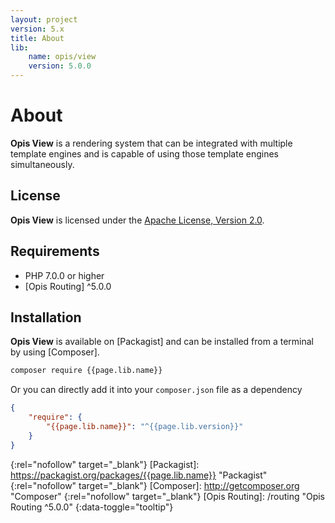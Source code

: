 ```yaml
---
layout: project
version: 5.x
title: About
lib: 
    name: opis/view
    version: 5.0.0
---
```

# About

**Opis View** is a rendering system that can be integrated with multiple template
engines and is capable of using those template engines simultaneously.

## License
**Opis View** is licensed under the [Apache License, Version 2.0][apache_license].

## Requirements
* PHP 7.0.0 or higher
* [Opis Routing] ^5.0.0

## Installation

**Opis View** is available on [Packagist] and can be installed from a terminal by using [Composer]. 

```bash
composer require {{page.lib.name}}
```

Or you can directly add it into your `composer.json` file as a dependency

```json
{
    "require": {
        "{{page.lib.name}}": "^{{page.lib.version}}"
    }
}
```

[apache_license]: http://www.apache.org/licenses/LICENSE-2.0 "Project license" 
{:rel="nofollow" target="_blank"}
[Packagist]: https://packagist.org/packages/{{page.lib.name}} "Packagist" 
{:rel="nofollow" target="_blank"}
[Composer]: http://getcomposer.org "Composer" 
{:rel="nofollow" target="_blank"}
[Opis Routing]: /routing  "Opis Routing ^5.0.0" 
{:data-toggle="tooltip"}
